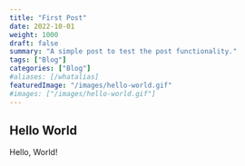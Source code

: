 ```yaml
---
title: "First Post"
date: 2022-10-01
weight: 1000
draft: false
summary: "A simple post to test the post functionality."
tags: ["Blog"]
categories: ["Blog"]
#aliases: [/whatalias]
featuredImage: "/images/hello-world.gif"
#images: ["/images/hello-world.gif"]
---
```


## Hello World

Hello, World!
